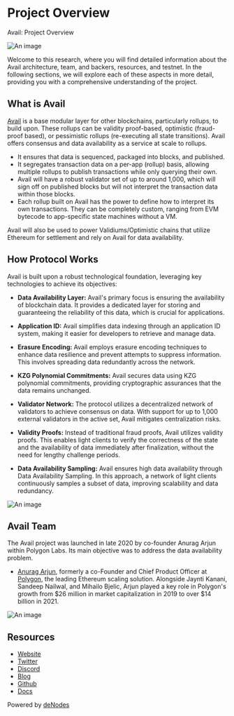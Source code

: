 # Project Overview

Avail: Project Overview

![An image](/avail-project-overview-hero.svg)

Welcome to this research, where you will find detailed information about the Avail architecture, team, and backers, resources, and testnet. In the following sections, we will explore each of these aspects in more detail, providing you with a comprehensive understanding of the project.

## What is Avail
[Avail](https://availproject.org/) is a base modular layer for other blockchains, particularly rollups, to build upon. These rollups can be validity proof-based, optimistic (fraud-proof based), or pessimistic rollups (re-executing all state transitions). Avail offers consensus and data availability as a service at scale to rollups.
* It ensures that data is sequenced, packaged into blocks, and published.
* It segregates transaction data on a per-app (rollup) basis, allowing multiple rollups to publish transactions while only querying their own.
* Avail will have a robust validator set of up to around 1,000, which will sign off on published blocks but will not interpret the transaction data within those blocks.
* Each rollup built on Avail has the power to define how to interpret its own transactions. They can be completely custom, ranging from EVM bytecode to app-specific state machines without a VM.

Avail will also be used to power Validiums/Optimistic chains that utilize Ethereum for settlement and rely on Avail for data availability.

## How Protocol Works
Avail is built upon a robust technological foundation, leveraging key technologies to achieve its objectives:

* **Data Availability Layer:**
Avail's primary focus is ensuring the availability of blockchain data. It provides a dedicated layer for storing and guaranteeing the reliability of this data, which is crucial for applications.

* **Application ID:**
Avail simplifies data indexing through an application ID system, making it easier for developers to retrieve and manage data.

* **Erasure Encoding:**
Avail employs erasure encoding techniques to enhance data resilience and prevent attempts to suppress information. This involves spreading data redundantly across the network.

* **KZG Polynomial Commitments:**
Avail secures data using KZG polynomial commitments, providing cryptographic assurances that the data remains unchanged.

* **Validator Network:**
The protocol utilizes a decentralized network of validators to achieve consensus on data. With support for up to 1,000 external validators in the active set, Avail mitigates centralization risks.

* **Validity Proofs:**
Instead of traditional fraud proofs, Avail utilizes validity proofs. This enables light clients to verify the correctness of the state and the availability of data immediately after finalization, without the need for lengthy challenge periods.

* **Data Availability Sampling:**
Avail ensures high data availability through Data Availability Sampling. In this approach, a network of light clients continuously samples a subset of data, improving scalability and data redundancy.

![An image](/avail-project-overview-protocol.webp)

## Avail Team
The Avail project was launched in late 2020 by co-founder Anurag Arjun within Polygon Labs. Its main objective was to address the data availability problem.

* [Anurag Arjun](https://twitter.com/anuragarjun), formerly a co-Founder and Chief Product Officer at [Polygon](https://iq.wiki/wiki/polygon), the leading Ethereum scaling solution. Alongside Jaynti Kanani, Sandeep Nailwal, and Mihailo Bjelic, Arjun played a key role in Polygon's growth from $26 million in market capitalization in 2019 to over $14 billion in 2021.

![An image](/avail-project-overview-twitter-post.png)

## Resources
* [Website](https://www.availproject.org/)
* [Twitter](https://twitter.com/AvailProject)
* [Discord](https://discord.gg/gbXXBF5d)
* [Blog](https://blog.availproject.org/)
* [Github](https://github.com/availproject/avail)
* [Docs](https://availproject.github.io/)

Powered by [deNodes](https://twitter.com/_denodes)


